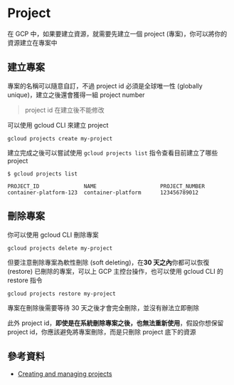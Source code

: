 # Project

在 GCP 中，如果要建立資源，就需要先建立一個 project (專案)，你可以將你的資源建立在專案中

## 建立專案

專案的名稱可以隨意自訂，不過 project id 必須是全球唯一性 (globally unique)，建立之後還會獲得一組 project number

> project id 在建立後不能修改

可以使用 gcloud CLI 來建立 project

```shell
gcloud projects create my-project
```

建立完成之後可以嘗試使用 `gcloud projects list` 指令查看目前建立了哪些 project

```shell
$ gcloud projects list

PROJECT_ID              NAME                    PROJECT_NUMBER
container-platform-123  container-platform      123456789012
```

## 刪除專案

你可以使用 gcloud CLI 刪除專案

```shell
gcloud projects delete my-project
```

但要注意刪除專案為軟性刪除 (soft deleting)，在**30 天之內**你都可以恢復 (restore) 已刪除的專案，可以上 GCP 主控台操作，也可以使用 gcloud CLI 的 restore 指令

```shell
gcloud projects restore my-project
```

專案在刪除後需要等待 30 天之後才會完全刪除，並沒有辦法立即刪除

此外 project id，**即使是在系統刪除專案之後，也無法重新使用**，假設你想保留 project id，你應該避免將專案刪除，而是只刪除 project 底下的資源

## 參考資料

- [Creating and managing projects](https://cloud.google.com/resource-manager/docs/creating-managing-projects)
